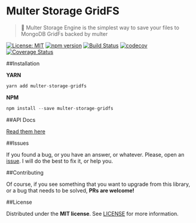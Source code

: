 # Multer Storage GridFS
> :minidisc: Multer Storage Engine is the simplest way to save your files to MongoDB GridFs backed by multer

[![License: MIT](https://img.shields.io/badge/License-MIT-brightgreen.svg)](https://opensource.org/licenses/MIT) [![npm version](https://badge.fury.io/js/multer-storage-gridfs.svg)](https://badge.fury.io/js/multer-storage-gridfs) [![Build Status](https://travis-ci.org/BlackBoxVision/multer-storage-gridfs.svg?branch=master)](https://travis-ci.org/BlackBoxVision/multer-storage-gridfs) [![codecov](https://codecov.io/gh/BlackBoxVision/multer-storage-gridfs/branch/master/graph/badge.svg)](https://codecov.io/gh/BlackBoxVision/multer-storage-gridfs) [![Coverage Status](https://coveralls.io/repos/github/BlackBoxVision/multer-storage-gridfs/badge.svg?branch=master)](https://coveralls.io/github/BlackBoxVision/multer-storage-gridfs?branch=master)

##Installation

**YARN**

```javascript
yarn add multer-storage-gridfs 
```

**NPM**

```javascript
npm install --save multer-storage-gridfs 
```

##API Docs

[Read them here](/docs/API.md)

##Issues

If you found a bug, or you have an answer, or whatever. Please, open an [issue](https://github.com/BlackBoxVision/multer-gridfs/issues). I will do the best to fix it, or help you.

##Contributing

Of course, if you see something that you want to upgrade from this library, or a bug that needs to be solved, **PRs are welcome!**

##License

Distributed under the **MIT license**. See [LICENSE](https://github.com/BlackBoxVision/multer-gridfs/blob/master/LICENSE) for more information.
